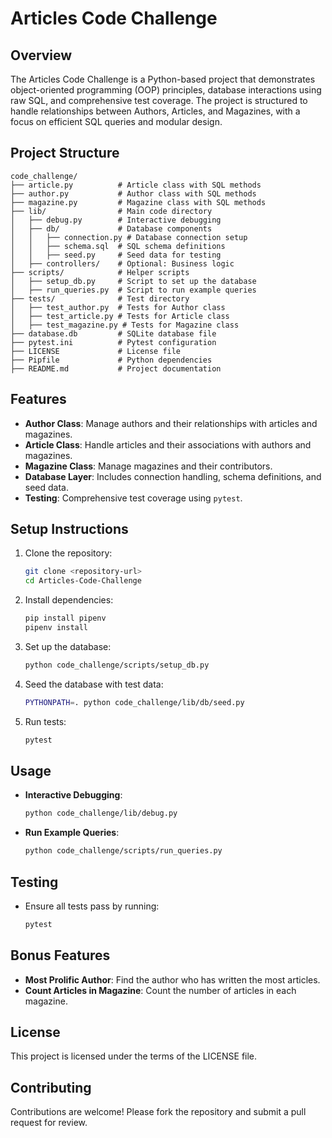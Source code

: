 # Articles Code Challenge

## Overview
The Articles Code Challenge is a Python-based project that demonstrates object-oriented programming (OOP) principles, database interactions using raw SQL, and comprehensive test coverage. The project is structured to handle relationships between Authors, Articles, and Magazines, with a focus on efficient SQL queries and modular design.

## Project Structure
```
code_challenge/
├── article.py          # Article class with SQL methods
├── author.py           # Author class with SQL methods
├── magazine.py         # Magazine class with SQL methods
├── lib/                # Main code directory
│   ├── debug.py        # Interactive debugging
│   ├── db/             # Database components
│   │   ├── connection.py # Database connection setup
│   │   ├── schema.sql  # SQL schema definitions
│   │   ├── seed.py     # Seed data for testing
│   ├── controllers/    # Optional: Business logic
├── scripts/            # Helper scripts
│   ├── setup_db.py     # Script to set up the database
│   ├── run_queries.py  # Script to run example queries
├── tests/              # Test directory
│   ├── test_author.py  # Tests for Author class
│   ├── test_article.py # Tests for Article class
│   ├── test_magazine.py # Tests for Magazine class
├── database.db         # SQLite database file
├── pytest.ini          # Pytest configuration
├── LICENSE             # License file
├── Pipfile             # Python dependencies
├── README.md           # Project documentation
```

## Features
- **Author Class**: Manage authors and their relationships with articles and magazines.
- **Article Class**: Handle articles and their associations with authors and magazines.
- **Magazine Class**: Manage magazines and their contributors.
- **Database Layer**: Includes connection handling, schema definitions, and seed data.
- **Testing**: Comprehensive test coverage using `pytest`.

## Setup Instructions
1. Clone the repository:
   ```bash
   git clone <repository-url>
   cd Articles-Code-Challenge
   ```

2. Install dependencies:
   ```bash
   pip install pipenv
   pipenv install
   ```

3. Set up the database:
   ```bash
   python code_challenge/scripts/setup_db.py
   ```

4. Seed the database with test data:
   ```bash
   PYTHONPATH=. python code_challenge/lib/db/seed.py
   ```

5. Run tests:
   ```bash
   pytest
   ```

## Usage
- **Interactive Debugging**:
  ```bash
  python code_challenge/lib/debug.py
  ```
- **Run Example Queries**:
  ```bash
  python code_challenge/scripts/run_queries.py
  ```

## Testing
- Ensure all tests pass by running:
  ```bash
  pytest
  ```

## Bonus Features
- **Most Prolific Author**: Find the author who has written the most articles.
- **Count Articles in Magazine**: Count the number of articles in each magazine.

## License
This project is licensed under the terms of the LICENSE file.

## Contributing
Contributions are welcome! Please fork the repository and submit a pull request for review.
